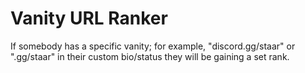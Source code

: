 # Vanity URL Ranker

If somebody has a specific vanity; for example, "discord.gg/staar" or ".gg/staar" in their custom bio/status they will be gaining a set rank.
